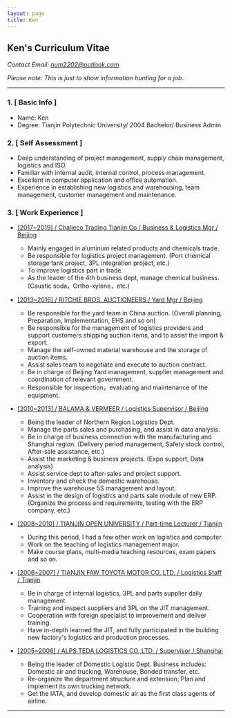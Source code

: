```yaml
---
layout: page
title: Ken
---
```


## Ken's Curriculum Vitae

*Contact Email: <num2202@outlook.com>*

*Please note: This is just to show information hunting for a job.*

---

### 1. [ Basic Info ]

- Name: Ken
- Degree: Tianjin Polytechnic University/ 2004 Bachelor/ Business Admin

### 2. [ Self Assessment ]

- Deep understanding of project management, supply chain management, logistics and ISO.
- Familiar with internal audit, internal control, process management.
- Excellent in computer application and office automation.
- Experience in establishing new logistics and warehousing, team management, customer management and maintenance.

### 3. [ Work Experience ]

- <u>[2017~2019] / Chalieco Trading Tianjin Co / Business & Logistics Mgr / Beijing</u>

  - Mainly engaged in aluminum related products and chemicals trade.
  - Be responsible for logistics project management. (Port chemical storage tank project, 3PL integration project, etc.)
  - To improve logistics part in trade.
  - As the leader of the 4th business dept, manage chemical business. (Caustic soda，Ortho-xylene，etc.)

- <u>[2013~2016] / RITCHIE BROS. AUCTIONEERS / Yard Mgr / Beijing</u>

  - Be responsible for the yard team in China auction. (Overall planning, Preparation, Implementation, EHS and so on)
  - Be responsible for the management of logistics providers and support customers shipping auction items, and to assist the import & export.
  - Manage the self-owned material warehouse and the storage of auction items.
  - Assist sales team to negotiate and execute to auction contract.
  - Be in charge of Beijing Yard management, supplier management and coordination of relevant government.
  - Responsible for inspection，evaluating and maintenance of the equipment.

- <u>[2010~2013] / BALAMA & VERMEER / Logistics Supervisor / Beijing</u>

  - Being the leader of Northern Region Logistics Dept.
  - Manage the parts sales and purchasing, and assist in data analysis.
  - Be in charge of business connection with the manufacturing and Shanghai region. (Delivery period management, Safety stock control, After-sale assistance, etc.)
  - Assist the marketing & business projects. (Expo support, Data analysis)
  - Assist service dept to after-sales and project support.
  - Inventory and check the domestic warehouse.
  - Improve the warehouse 5S management and layout.
  - Assist in the design of logistics and parts sale module of new ERP. (Organize the process and requirements, testing with the ERP company, etc.)

- <u>[2008~2010] / TIANJIN OPEN UNIVERSITY / Part-time Lecturer / Tianjin</u>

  - During this period, I had a few other work on logistics and computer.
  - Work on the teaching of logistics management major.
  - Make course plans, multi-media teaching resources, exam papers and so on.

- <u>[2006~2007] / TIANJIN FAW TOYOTA MOTOR CO.,LTD. / Logistics Staff / Tianjin</u>

  - Be in charge of internal logistics, 3PL and parts supplier daily management.
  - Training and inspect suppliers and 3PL on the JIT management.
  - Cooperation with foreign specialist to improvement and deliver training.
  - Have in-depth learned the JIT, and fully participated in the building new factory's logistics and production processes.

- <u>[2005~2006] / ALPS TEDA LOGISTICS CO.,LTD. / Supervisor / Shanghai</u>

  - Being the leader of Domestic Logistic Dept. Business includes: Domestic air and trucking, Warehouse, Bonded transfer, etc.
  - Re-organize the department structure and extension; Plan and implement its own trucking network.
  - Get the IATA, and develop domestic air as the first class agents of airline.

---
